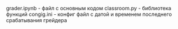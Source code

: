 grader.ipynb - файл с основным кодом
classroom.py - библиотека функций
congig.ini - конфиг файл с датой и временем последнего срабатывания грейдера
